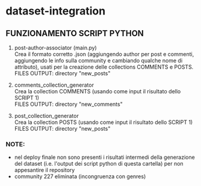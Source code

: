 # dataset-integration
## FUNZIONAMENTO SCRIPT PYTHON

1. post-author-associator (main.py)<br>
Crea il formato corretto .json (aggiungendo author per post e commenti, aggiungendo le info sulla community e cambiando qualche nome di attributo), usati per la creazione delle collections COMMENTS e POSTS.<br>
FILES OUTPUT: directory "new_posts"
	
2. comments_collection_generator<br>
Crea la collection COMMENTS (usando come input il risultato dello SCRIPT 1)<br>
FILES OUTPUT: directory "new_comments"
	
3. post_collection_generator<br>
Crea la collection POSTS (usando come input il risultato dello SCRIPT 1)<br>
FILES OUTPUT: directory "new_posts"
	
	
### NOTE:
- nel deploy finale non sono presenti i risultati intermedi della generazione del dataset (i.e. l'output dei script python di questa cartella) per non appesantire il repository
- community 227 eliminata (incongruenza con genres)
